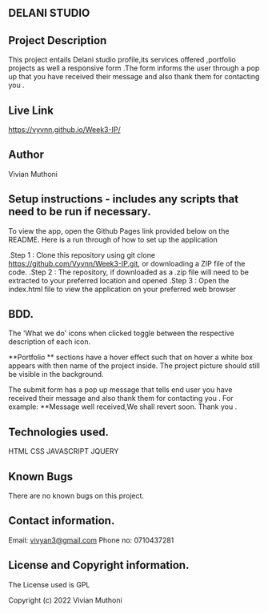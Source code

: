   ## DELANI STUDIO


 
## Project Description
This project entails Delani studio profile,its services offered ,portfolio projects as well a responsive form .The form informs the user through a pop up that you have received their message and also thank them for contacting you .


## Live Link
 https://vyvnn.github.io/Week3-IP/



## Author
Vivian Muthoni


## Setup instructions - includes any scripts that need to be run if necessary.
To view the app, open the Github Pages link provided below on the README. Here is a run through of how to set up the application

.Step 1 : Clone this repository using git clone https://github.com/Vyvnn/Week3-IP.git, or downloading a ZIP file of the code.
.Step 2 : The repository, if downloaded as a .zip file will need to be extracted to your preferred location and opened
.Step 3 : Open the index.html file to view the application on your preferred web browser


## BDD.
The 'What we do' icons when clicked toggle between the respective description of each icon. 

**Portfolio ** sections have a hover effect such that on hover a white box appears with then name of the project inside. The project picture should still be visible in the background. 

The submit form has a pop up message that tells end user you have received their message and also thank them for contacting you . For example: **Message well received,We shall revert soon. Thank you .


## Technologies used.
HTML
CSS
JAVASCRIPT
JQUERY


## Known Bugs
There are no known bugs on this project.


## Contact information.
Email: vivyan3@gmail.com
Phone no: 0710437281

## License and Copyright information.
The License used is GPL

Copyright (c) 2022 Vivian Muthoni



 
 
  